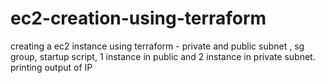# ec2-creation-using-terraform
creating a ec2 instance using terraform - private and public subnet , sg group, startup script, 1 instance in public and 2 instance in private subnet. printing output of IP
